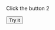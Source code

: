 
<html>
<body>

<p>Click the button 2   </p>

<button onclick="myFunction2()">Try it</button>

<script>

function myFunction2() {
 
      alert(' Info' )
      f_clientWidth()
}  
function f_clientWidth() {
	return f_filterResults (
		window.innerWidth ? window.innerWidth : 0,
		document.documentElement ? document.documentElement.clientWidth : 0,
		document.body ? document.body.clientWidth : 0
	);
function f_filterResults(n_win, n_docel, n_body) {
	var n_result = n_win ? n_win : 0;
	if (n_docel && (!n_result || (n_result > n_docel)))
		n_result = n_docel;
	return n_body && (!n_result || (n_result > n_body)) ? n_body : n_result;
}
</script>

</body>
</html>

